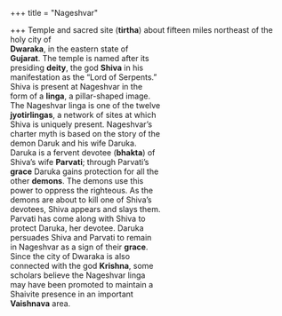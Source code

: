 +++
title = "Nageshvar"

+++
Temple and sacred site (**tirtha**) about fifteen miles northeast of the holy city of  
**Dwaraka**, in the eastern state of  
**Gujarat**. The temple is named after its  
presiding **deity**, the god **Shiva** in his  
manifestation as the “Lord of Serpents.”  
Shiva is present at Nageshvar in the  
form of a **linga**, a pillar-shaped image.  
The Nageshvar linga is one of the twelve  
**jyotirlingas**, a network of sites at which  
Shiva is uniquely present. Nageshvar’s  
charter myth is based on the story of the  
demon Daruk and his wife Daruka.  
Daruka is a fervent devotee (**bhakta**) of  
Shiva’s wife **Parvati**; through Parvati’s  
**grace** Daruka gains protection for all the  
other **demons**. The demons use this  
power to oppress the righteous. As the  
demons are about to kill one of Shiva’s  
devotees, Shiva appears and slays them.  
Parvati has come along with Shiva to  
protect Daruka, her devotee. Daruka  
persuades Shiva and Parvati to remain  
in Nageshvar as a sign of their **grace**.  
Since the city of Dwaraka is also  
connected with the god **Krishna**, some  
scholars believe the Nageshvar linga  
may have been promoted to maintain a  
Shaivite presence in an important  
**Vaishnava** area.